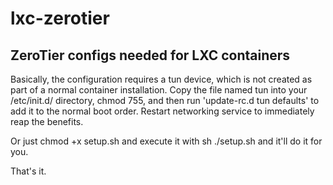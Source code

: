 # lxc-zerotier
## ZeroTier configs needed for LXC containers

Basically, the configuration requires a tun device, which is not created as part of a normal container installation.  Copy the file named tun into your /etc/init.d/ directory, chmod 755, and then run 'update-rc.d tun defaults' to add it to the normal boot order.  Restart networking service to immediately reap the benefits.

Or just chmod +x setup.sh and execute it with sh ./setup.sh and it'll do it for you.

That's it.
